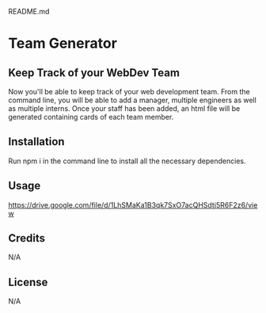 README.md

# Team Generator
 
## Keep Track of your WebDev Team

Now you'll be able to keep track of your web development team. From the command line, you will be able to add a manager, multiple engineers as well as multiple interns. Once your staff has been added, an html file will be generated containing cards of each team member.
 
## Installation
 
Run npm i   in the command line to install all the necessary dependencies.
 
## Usage
https://drive.google.com/file/d/1LhSMaKa1B3qk7SxO7acQHSdtj5R6F2z6/view

## Credits
 N/A
 
## License
N/A
